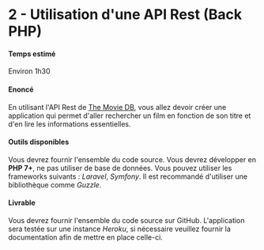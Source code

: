 # 2 - Utilisation d'une API Rest (Back PHP)

#### Temps estimé

Environ 1h30

#### Enoncé

En utilisant l'API Rest de [The Movie DB](https://developers.themoviedb.org/3), vous allez devoir créer une application qui permet d'aller rechercher un film en fonction de son titre et d'en lire les informations essentielles. 

#### Outils disponibles

Vous devrez fournir l'ensemble du code source.
Vous devrez développer en **PHP 7+**, ne pas utiliser de base de données. Vous pouvez utiliser les frameworks suivants : *Laravel*, *Symfony*. Il est recommandé d'utiliser une bibliothèque comme *Guzzle*.

#### Livrable

Vous devrez fournir l'ensemble du code source sur GitHub.
L'application sera testée sur une instance *Heroku*, si nécessaire veuillez fournir la documentation afin de mettre en place celle-ci. 
